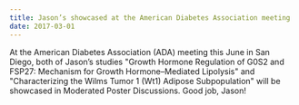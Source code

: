 ```yaml
---
title: Jason’s showcased at the American Diabetes Association meeting
date: 2017-03-01
---
```


At the American Diabetes Association (ADA) meeting this June in San Diego, both of Jason’s studies "Growth Hormone Regulation of G0S2 and FSP27: Mechanism for Growth Hormone–Mediated Lipolysis" and "Characterizing the Wilms Tumor 1 (Wt1) Adipose Subpopulation" will be showcased in Moderated Poster Discussions.  Good job, Jason!
